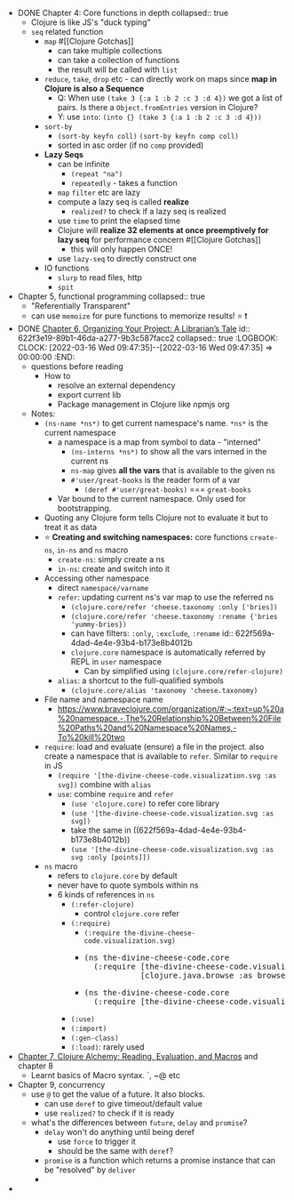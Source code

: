 - DONE Chapter 4: Core functions in depth
  collapsed:: true
	- Clojure is like JS's "duck typing"
	- `seq` related function
		- `map` #[[Clojure Gotchas]]
			- can take multiple collections
			- can take a collection of functions
			- the result will be called with `list`
		- `reduce`, `take`, `drop` etc - can directly work on maps since **map in Clojure is also a Sequence**
			- Q: When use `(take 3 {:a 1 :b 2 :c 3 :d 4})` we got a list of pairs. Is there a `Object.fromEntries` version in Clojure?
			- Y: use `into`: `(into {} (take 3 {:a 1 :b 2 :c 3 :d 4}))`
		- `sort-by`
			- `(sort-by keyfn coll)` `(sort-by keyfn comp coll)`
			- sorted in asc order (if no `comp` provided)
		- **Lazy Seqs**
			- can be infinite
				- `(repeat "na")`
				- `repeatedly` - takes a function
			- `map` `filter` etc are lazy
			- compute a lazy seq is called **realize**
				- `realized?` to check if a lazy seq is realized
			- use `time` to print the elapsed time
			- Clojure will **realize 32 elements at once preemptively for lazy seq** for performance concern #[[Clojure Gotchas]]
				- this will only happen ONCE!
			- use `lazy-seq` to directly construct one
		- IO functions
			- `slurp` to read files, http
			- `spit`
- Chapter 5, functional programming
  collapsed:: true
	- "Referentially Transparent"
	- can use `memoize` for pure functions to memorize results! ⭐ ❗
- DONE [Chapter 6, Organizing Your Project: A Librarian’s Tale](https://www.braveclojure.com/organization/)
  id:: 622f3e19-89b1-46da-a277-9b3c587facc2
  collapsed:: true
  :LOGBOOK:
  CLOCK: [2022-03-16 Wed 09:47:35]--[2022-03-16 Wed 09:47:35] =>  00:00:00
  :END:
	- questions before reading
		- How to
			- resolve an external dependency
			- export current lib
			- Package management in Clojure like npmjs org
	- Notes:
		- `(ns-name *ns*)` to get current namespace's name. `*ns*` is the current namespace
			- a namespace is a map from symbol to data - "interned"
				- `(ns-interns *ns*)` to show all the vars interned in the current ns
				- `ns-map` gives **all the vars**  that is available to the given ns
				- `#'user/great-books` is the reader form of a var
					- `(deref #'user/great-books)` === `great-books`
			- Var bound to the current namespace. Only used for bootstrapping.
		- Quoting any Clojure form tells Clojure not to evaluate it but to treat it as data
		- ⭐ **Creating and switching namespaces:** core functions `create-ns`, `in-ns` and `ns` macro
			- `create-ns`: simply create a ns
			- `in-ns`: create and switch into it
		- Accessing other namespace
			- direct `namespace/varname`
			- `refer`: updating current ns's var map to use the referred ns
				- `(clojure.core/refer 'cheese.taxonomy :only ['bries])`
				- `(clojure.core/refer 'cheese.taxonomy :rename {'bries 'yummy-bries})`
				- can have filters: `:only`, `:exclude`, `:rename`
				  id:: 622f569a-4dad-4e4e-93b4-b173e8b4012b
				- `clojure.core` namespace is automatically referred by REPL in `user` namespace
					- Can by simplified using `(clojure.core/refer-clojure)`
			- `alias`: a shortcut to the full-qualified symbols
				- `(clojure.core/alias 'taxonomy 'cheese.taxonomy)`
		- File name and namespace name
			- https://www.braveclojure.com/organization/#:~:text=up%20a%20namespace.-,The%20Relationship%20Between%20File%20Paths%20and%20Namespace%20Names,-To%20kill%20two
		- `require`: load and evaluate (ensure) a file in the project. also create a namespace that is available to `refer`. Similar to `require` in JS
			- `(require '[the-divine-cheese-code.visualization.svg :as svg])` combine with `alias`
			- `use`: combine `require` and `refer`
				- `(use 'clojure.core)` to refer core library
				- `(use '[the-divine-cheese-code.visualization.svg :as svg])`
				- take the same in ((622f569a-4dad-4e4e-93b4-b173e8b4012b))
				- `(use '[the-divine-cheese-code.visualization.svg :as svg :only [points]])`
		- `ns` macro
			- refers to `clojure.core` by default
			- never have to quote symbols within ns
			- 6 kinds of references in `ns`
				- `(:refer-clojure)`
					- control `clojure.core` refer
				- `(:require)`
					- `(:require the-divine-cheese-code.visualization.svg)`
					- <pre>(ns the-divine-cheese-code.core
					    (:require [the-divine-cheese-code.visualization.svg :as svg]
					              [clojure.java.browse :as browse]))</pre>
					- <pre>(ns the-divine-cheese-code.core
					    (:require [the-divine-cheese-code.visualization.svg :refer [points]]))
					  </pre>
				- `(:use)`
				- `(:import)`
				- `(:gen-class)`
				- `(:load)`: rarely used
- [Chapter 7, Clojure Alchemy: Reading, Evaluation, and Macros](https://www.braveclojure.com/read-and-eval/) and chapter 8
	- Learnt basics of Macro syntax. \`, \~@ etc
- Chapter 9, concurrency
	- use `@` to get the value of a future. It also blocks.
		- can use `deref` to give timeout/default value
		- use `realized?` to check if it is ready
	- what's the differences between `future`, `delay` and `promise`?
		- `delay` won't do anything until being deref
			- use `force` to trigger it
			- should be the same with `deref`?
		- `promise` is a function which returns a promise instance that can be "resolved" by `deliver`
		-
-
